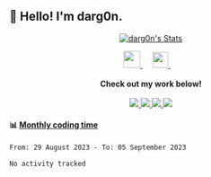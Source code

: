 <h2>👋 Hello! I'm darg0n.</h2>
<!-- 
[<img align="right" width="50%" src="https://github-readme-stats.vercel.app/api/top-langs/?username=dr-dargon&layout=compact">](https://github.com/dr-dargon) -->

<p align="center">
  <a href="https://github.com/dr-dargon" class="rich-diff-level-one">
    <img src="https://github-readme-stats.vercel.app/api?username=dr-dargon&show_icons=true&theme=buefy" alt="darg0n's Stats" ></a>
</p>

<p align="center">
    <a href="https://buymeacoffee.com/darg0n">
        <img src="https://img.icons8.com/ios-glyphs/256/808080/coffee.png" width="30px"/>
    </a> 
    &emsp;
    <a href="https://github.com/dr-dargon">
        <img src="https://img.icons8.com/material/256/808080/globe--v1.png" width="28px"/>
    </a>
    &emsp;
    <br><br>
        <strong>Check out my work below!</strong>   
    <br><br>
    <a href="https://github.com/dr-dargon">
    <img src="https://badges.pufler.dev/visits/dr-dargon/dr-dargon?style=flat-square&color=blue&logo=github">
  </a>
  <a href="https://github.com/dr-dargon">
    <img src="https://badges.pufler.dev/years/dr-dargon?style=flat-square&color=blue&logo=github">
  </a>
  <a href="https://github.com/dr-dargon">
    <img src="https://badges.pufler.dev/repos/dr-dargon?style=flat-square&color=blue&logo=github">
  </a>
  <a href="https://github.com/dr-dargon">
    <img src="https://badges.pufler.dev/commits/monthly/dr-dargon?style=flat-square&color=blue&logo=github">
  </a>
</p>


#### :bar_chart: [Monthly coding time](https://github.com/muety/wakapi)
<!--START_SECTION:waka-->

```txt
From: 29 August 2023 - To: 05 September 2023

No activity tracked
```

<!--END_SECTION:waka-->
  
